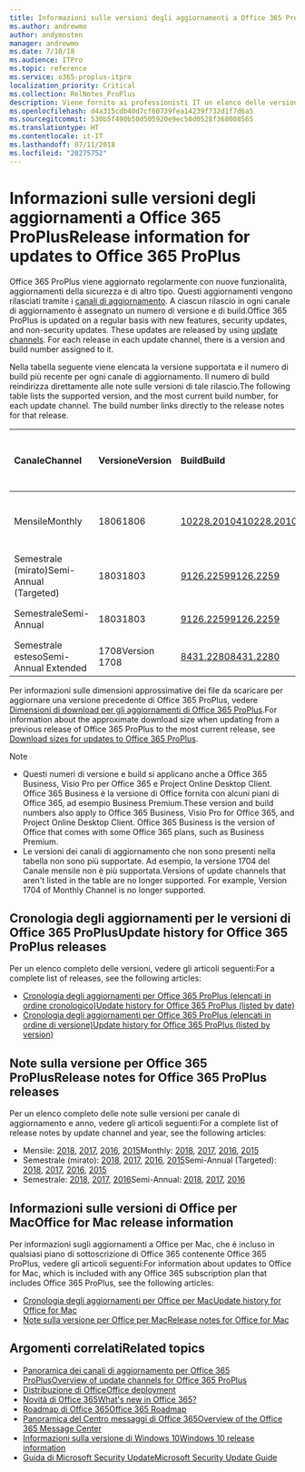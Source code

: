 ```yaml
---
title: Informazioni sulle versioni degli aggiornamenti a Office 365 ProPlus
ms.author: andrewmo
author: andymosten
manager: andrewmo
ms.date: 7/10/18
ms.audience: ITPro
ms.topic: reference
ms.service: o365-proplus-itpro
localization_priority: Critical
ms.collection: RelNotes_ProPlus
description: Viene fornito ai professionisti IT un elenco delle versioni più recenti per Office 365 ProPlus per ciascun canale di aggiornamenti e collegamenti alle note sulle versioni e alla cronologia degli aggiornamenti
ms.openlocfilehash: d4a315cdb40d7cf60739fea14239f732d1f7d6a5
ms.sourcegitcommit: 530b5f490b50d505920e9ec50d0528f368008565
ms.translationtype: HT
ms.contentlocale: it-IT
ms.lasthandoff: 07/11/2018
ms.locfileid: "20275752"
---
```

# <a name="release-information-for-updates-to-office-365-proplus"></a><span data-ttu-id="6a117-103">Informazioni sulle versioni degli aggiornamenti a Office 365 ProPlus</span><span class="sxs-lookup"><span data-stu-id="6a117-103">Release information for updates to Office 365 ProPlus</span></span>

<span data-ttu-id="6a117-p101">Office 365 ProPlus viene aggiornato regolarmente con nuove funzionalità, aggiornamenti della sicurezza e di altro tipo. Questi aggiornamenti vengono rilasciati tramite i [canali di aggiornamento](https://docs.microsoft.com/deployoffice/overview-of-update-channels-for-office-365-proplus). A ciascun rilascio in ogni canale di aggiornamento è assegnato un numero di versione e di build.</span><span class="sxs-lookup"><span data-stu-id="6a117-p101">Office 365 ProPlus is updated on a regular basis with new features, security updates, and non-security updates. These updates are released by using [update channels](https://docs.microsoft.com/deployoffice/overview-of-update-channels-for-office-365-proplus). For each release in each update channel, there is a version and build number assigned to it.</span></span> 

<span data-ttu-id="6a117-p102">Nella tabella seguente viene elencata la versione supportata e il numero di build più recente per ogni canale di aggiornamento. Il numero di build reindirizza direttamente alle note sulle versioni di tale rilascio.</span><span class="sxs-lookup"><span data-stu-id="6a117-p102">The following table lists the supported version, and the most current build number, for each update channel. The build number links directly to the release notes for that release.</span></span> 

  
|<span data-ttu-id="6a117-109">**Canale**</span><span class="sxs-lookup"><span data-stu-id="6a117-109">**Channel**</span></span>|<span data-ttu-id="6a117-110">**Versione**</span><span class="sxs-lookup"><span data-stu-id="6a117-110">**Version**</span></span>|<span data-ttu-id="6a117-111">**Build**</span><span class="sxs-lookup"><span data-stu-id="6a117-111">**Build**</span></span>|<span data-ttu-id="6a117-112">**Data di rilascio**</span><span class="sxs-lookup"><span data-stu-id="6a117-112">**Release date**</span></span>|<span data-ttu-id="6a117-113">**Versione corrente fino a**</span><span class="sxs-lookup"><span data-stu-id="6a117-113">**Current version supported until**</span></span>|
|:-----|:-----|:-----|:-----|:-----|
|<span data-ttu-id="6a117-114">Mensile</span><span class="sxs-lookup"><span data-stu-id="6a117-114">Monthly</span></span>  <br/> |<span data-ttu-id="6a117-115">1806</span><span class="sxs-lookup"><span data-stu-id="6a117-115">1806</span></span>  <br/> |[<span data-ttu-id="6a117-116">10228.20104</span><span class="sxs-lookup"><span data-stu-id="6a117-116">10228.20104</span></span>](monthly-channel-2018.md#version-1806-july-10)  <br/> | <span data-ttu-id="6a117-117">10 luglio 2018</span><span class="sxs-lookup"><span data-stu-id="6a117-117">July 10, 2018</span></span>  <br/> |<span data-ttu-id="6a117-118">Viene rilasciata la versione 1807</span><span class="sxs-lookup"><span data-stu-id="6a117-118">Version 1807 is released</span></span> <br/>|
|<span data-ttu-id="6a117-119">Semestrale (mirato)</span><span class="sxs-lookup"><span data-stu-id="6a117-119">Semi-Annual (Targeted)</span></span>  <br/> |<span data-ttu-id="6a117-120">1803</span><span class="sxs-lookup"><span data-stu-id="6a117-120">1803</span></span>  <br/> |[<span data-ttu-id="6a117-121">9126.2259</span><span class="sxs-lookup"><span data-stu-id="6a117-121">9126.2259</span></span>](semi-annual-channel-targeted-2018.md#version-1803-july-10)  <br/> | <span data-ttu-id="6a117-122">10 luglio 2018</span><span class="sxs-lookup"><span data-stu-id="6a117-122">July 10, 2018</span></span>  <br/> |<span data-ttu-id="6a117-123">11 settembre 2018</span><span class="sxs-lookup"><span data-stu-id="6a117-123">September 11, 2018</span></span> <br/>|
|<span data-ttu-id="6a117-124">Semestrale</span><span class="sxs-lookup"><span data-stu-id="6a117-124">Semi-Annual</span></span> <br/> |<span data-ttu-id="6a117-125">1803</span><span class="sxs-lookup"><span data-stu-id="6a117-125">1803</span></span>  <br/> | [<span data-ttu-id="6a117-126">9126.2259</span><span class="sxs-lookup"><span data-stu-id="6a117-126">9126.2259</span></span>](semi-annual-channel-2018.md#version-1803-july-10) <br/> |<span data-ttu-id="6a117-127">10 luglio 2018</span><span class="sxs-lookup"><span data-stu-id="6a117-127">July 10, 2018</span></span>  <br/> |<span data-ttu-id="6a117-128">11 settembre 2019</span><span class="sxs-lookup"><span data-stu-id="6a117-128">September 11, 2019</span></span> <br/>|
|<span data-ttu-id="6a117-129">Semestrale esteso</span><span class="sxs-lookup"><span data-stu-id="6a117-129">Semi-Annual Extended</span></span> <br/> |<span data-ttu-id="6a117-130">1708</span><span class="sxs-lookup"><span data-stu-id="6a117-130">Version 1708</span></span>  <br/> |[<span data-ttu-id="6a117-131">8431.2280</span><span class="sxs-lookup"><span data-stu-id="6a117-131">8431.2280</span></span>](semi-annual-channel-2018.md#version-1708-july-10)  <br/> | <span data-ttu-id="6a117-132">10 luglio 2018</span><span class="sxs-lookup"><span data-stu-id="6a117-132">July 10, 2018</span></span>  <br/> |<span data-ttu-id="6a117-133">12 marzo 2019</span><span class="sxs-lookup"><span data-stu-id="6a117-133">March 12, 2019</span></span> <br/>|

<span data-ttu-id="6a117-134">Per informazioni sulle dimensioni approssimative dei file da scaricare per aggiornare una versione precedente di Office 365 ProPlus, vedere [Dimensioni di download per gli aggiornamenti di Office 365 ProPlus](download-sizes-office365-proplus-updates.md).</span><span class="sxs-lookup"><span data-stu-id="6a117-134">For information about the approximate download size when updating from a previous release of Office 365 ProPlus to the most current release, see [Download sizes for updates to Office 365 ProPlus](download-sizes-office365-proplus-updates.md).</span></span>

> [!NOTE]
> - <span data-ttu-id="6a117-p103">Questi numeri di versione e build si applicano anche a Office 365 Business, Visio Pro per Office 365 e Project Online Desktop Client. Office 365 Business è la versione di Office fornita con alcuni piani di Office 365, ad esempio Business Premium.</span><span class="sxs-lookup"><span data-stu-id="6a117-p103">These version and build numbers also apply to Office 365 Business, Visio Pro for Office 365, and Project Online Desktop Client. Office 365 Business is the version of Office that comes with some Office 365 plans, such as Business Premium.</span></span>
> - <span data-ttu-id="6a117-p104">Le versioni dei canali di aggiornamento che non sono presenti nella tabella non sono più supportate. Ad esempio, la versione 1704 del Canale mensile non è più supportata.</span><span class="sxs-lookup"><span data-stu-id="6a117-p104">Versions of update channels that aren't listed in the table are no longer supported. For example, Version 1704 of Monthly Channel is no longer supported.</span></span> 


## <a name="update-history-for-office-365-proplus-releases"></a><span data-ttu-id="6a117-139">Cronologia degli aggiornamenti per le versioni di Office 365 ProPlus</span><span class="sxs-lookup"><span data-stu-id="6a117-139">Update history for Office 365 ProPlus releases</span></span>

<span data-ttu-id="6a117-140">Per un elenco completo delle versioni, vedere gli articoli seguenti:</span><span class="sxs-lookup"><span data-stu-id="6a117-140">For a complete list of releases, see the following articles:</span></span>
 - [<span data-ttu-id="6a117-141">Cronologia degli aggiornamenti per Office 365 ProPlus (elencati in ordine cronologico)</span><span class="sxs-lookup"><span data-stu-id="6a117-141">Update history for Office 365 ProPlus (listed by date)</span></span>](update-history-office365-proplus-by-date.md)
 - [<span data-ttu-id="6a117-142">Cronologia degli aggiornamenti per Office 365 ProPlus (elencati in ordine di versione)</span><span class="sxs-lookup"><span data-stu-id="6a117-142">Update history for Office 365 ProPlus (listed by version)</span></span>](update-history-office365-proplus-by-version.md)

## <a name="release-notes-for-office-365-proplus-releases"></a><span data-ttu-id="6a117-143">Note sulla versione per Office 365 ProPlus</span><span class="sxs-lookup"><span data-stu-id="6a117-143">Release notes for Office 365 ProPlus releases</span></span>

<span data-ttu-id="6a117-144">Per un elenco completo delle note sulle versioni per canale di aggiornamento e anno, vedere gli articoli seguenti:</span><span class="sxs-lookup"><span data-stu-id="6a117-144">For a complete list of release notes by update channel and year, see the following articles:</span></span>
 - <span data-ttu-id="6a117-145">Mensile: [2018](monthly-channel-2018.md), [2017](monthly-channel-2017.md), [2016](monthly-channel-2016.md), [2015](monthly-channel-2015.md)</span><span class="sxs-lookup"><span data-stu-id="6a117-145">Monthly: [2018](monthly-channel-2018.md), [2017](monthly-channel-2017.md), [2016](monthly-channel-2016.md), [2015](monthly-channel-2015.md)</span></span>
 - <span data-ttu-id="6a117-146">Semestrale (mirato): [2018](semi-annual-channel-targeted-2018.md), [2017](semi-annual-channel-targeted-2017.md), [2016](semi-annual-channel-targeted-2016.md), [2015](semi-annual-channel-targeted-2015.md)</span><span class="sxs-lookup"><span data-stu-id="6a117-146">Semi-Annual (Targeted): [2018](semi-annual-channel-targeted-2018.md), [2017](semi-annual-channel-targeted-2017.md), [2016](semi-annual-channel-targeted-2016.md), [2015](semi-annual-channel-targeted-2015.md)</span></span>
 - <span data-ttu-id="6a117-147">Semestrale: [2018](semi-annual-channel-2018.md), [2017](semi-annual-channel-2017.md), [2016](semi-annual-channel-2016.md)</span><span class="sxs-lookup"><span data-stu-id="6a117-147">Semi-Annual: [2018](semi-annual-channel-2018.md), [2017](semi-annual-channel-2017.md), [2016](semi-annual-channel-2016.md)</span></span>

## <a name="office-for-mac-release-information"></a><span data-ttu-id="6a117-148">Informazioni sulle versioni di Office per Mac</span><span class="sxs-lookup"><span data-stu-id="6a117-148">Office for Mac release information</span></span>

<span data-ttu-id="6a117-149">Per informazioni sugli aggiornamenti a Office per Mac, che è incluso in qualsiasi piano di sottoscrizione di Office 365 contenente Office 365 ProPlus, vedere gli articoli seguenti:</span><span class="sxs-lookup"><span data-stu-id="6a117-149">For information about updates to Office for Mac, which is included with any Office 365 subscription plan that includes Office 365 ProPlus, see the following articles:</span></span>
 - [<span data-ttu-id="6a117-150">Cronologia degli aggiornamenti per Office per Mac</span><span class="sxs-lookup"><span data-stu-id="6a117-150">Update history for Office for Mac</span></span>](update-history-office-for-mac.md)
 - [<span data-ttu-id="6a117-151">Note sulla versione per Office per Mac</span><span class="sxs-lookup"><span data-stu-id="6a117-151">Release notes for Office for Mac</span></span>](release-notes-office-for-mac.md)


## <a name="related-topics"></a><span data-ttu-id="6a117-152">Argomenti correlati</span><span class="sxs-lookup"><span data-stu-id="6a117-152">Related topics</span></span>

- [<span data-ttu-id="6a117-153">Panoramica dei canali di aggiornamento per Office 365 ProPlus</span><span class="sxs-lookup"><span data-stu-id="6a117-153">Overview of update channels for Office 365 ProPlus</span></span>](https://docs.microsoft.com/deployoffice/overview-of-update-channels-for-office-365-proplus)
- [<span data-ttu-id="6a117-154">Distribuzione di Office</span><span class="sxs-lookup"><span data-stu-id="6a117-154">Office deployment</span></span>](https://docs.microsoft.com/deployoffice/)
- [<span data-ttu-id="6a117-155">Novità di Office 365</span><span class="sxs-lookup"><span data-stu-id="6a117-155">What's new in Office 365?</span></span>](https://support.office.com/article/95c8d81d-08ba-42c1-914f-bca4603e1426)
- [<span data-ttu-id="6a117-156">Roadmap di Office 365</span><span class="sxs-lookup"><span data-stu-id="6a117-156">Office 365 Roadmap</span></span>](https://products.office.com/business/office-365-roadmap)
- [<span data-ttu-id="6a117-157">Panoramica del Centro messaggi di Office 365</span><span class="sxs-lookup"><span data-stu-id="6a117-157">Overview of the Office 365 Message Center</span></span>](https://support.office.com/article/38fb3333-bfcc-4340-a37b-deda509c2093)
- [<span data-ttu-id="6a117-158">Informazioni sulla versione di Windows 10</span><span class="sxs-lookup"><span data-stu-id="6a117-158">Windows 10 release information</span></span>](https://www.microsoft.com/itpro/windows-10/release-information)
- [<span data-ttu-id="6a117-159">Guida di Microsoft Security Update</span><span class="sxs-lookup"><span data-stu-id="6a117-159">Microsoft Security Update Guide</span></span>](https://portal.msrc.microsoft.com/)